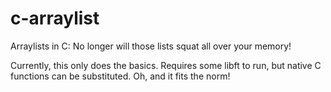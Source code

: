 c-arraylist
===========

Arraylists in C: No longer will those lists squat all over your memory!

Currently, this only does the basics. Requires some libft to run, but native C functions can be substituted.
Oh, and it fits the norm!
